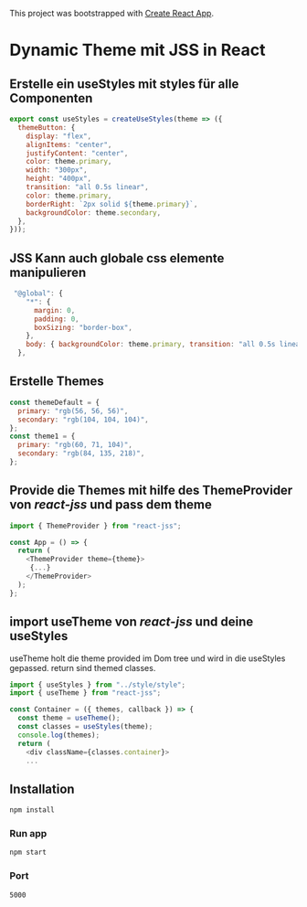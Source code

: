 This project was bootstrapped with [Create React App](https://github.com/facebook/create-react-app).

# Dynamic Theme mit **JSS** in React

## Erstelle ein useStyles mit styles für alle Componenten

```js
export const useStyles = createUseStyles(theme => ({
  themeButton: {
    display: "flex",
    alignItems: "center",
    justifyContent: "center",
    color: theme.primary,
    width: "300px",
    height: "400px",
    transition: "all 0.5s linear",
    color: theme.primary,
    borderRight: `2px solid ${theme.primary}`,
    backgroundColor: theme.secondary,
  },
}));
```

## JSS Kann auch globale css elemente manipulieren

```js
 "@global": {
    "*": {
      margin: 0,
      padding: 0,
      boxSizing: "border-box",
    },
    body: { backgroundColor: theme.primary, transition: "all 0.5s linear" },
  },
```

## Erstelle Themes

```js
const themeDefault = {
  primary: "rgb(56, 56, 56)",
  secondary: "rgb(104, 104, 104)",
};
const theme1 = {
  primary: "rgb(60, 71, 104)",
  secondary: "rgb(84, 135, 218)",
};
```

## Provide die Themes mit hilfe des **ThemeProvider** von _react-jss_ und pass dem theme

```js
import { ThemeProvider } from "react-jss";

const App = () => {
  return (
    <ThemeProvider theme={theme}>
     {...}
    </ThemeProvider>
  );
};
```

## import **useTheme** von _react-jss_ und deine useStyles

useTheme holt die theme provided im Dom tree und wird in die useStyles gepassed.
return sind themed classes.

```js
import { useStyles } from "../style/style";
import { useTheme } from "react-jss";

const Container = ({ themes, callback }) => {
  const theme = useTheme();
  const classes = useStyles(theme);
  console.log(themes);
  return (
    <div className={classes.container}>
    ...
```

## Installation

```Bash
npm install
```

### Run app

```Bash
npm start
```

### Port

`5000`
